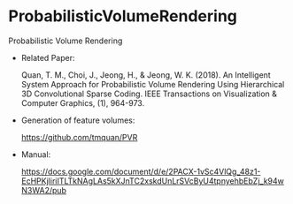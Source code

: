 # ProbabilisticVolumeRendering
Probabilistic Volume Rendering

- Related Paper: 

  Quan, T. M., Choi, J., Jeong, H., & Jeong, W. K. (2018). An Intelligent System Approach for Probabilistic Volume Rendering Using Hierarchical 3D Convolutional Sparse Coding. IEEE Transactions on Visualization & Computer Graphics, (1), 964-973.


- Generation of feature volumes: 

  https://github.com/tmquan/PVR 


- Manual:

  https://docs.google.com/document/d/e/2PACX-1vSc4VlQg_48z1-EcHPKjliriITLTkNAgLAs5kXJnTC2xskdUnLrSVcByU4tpnyehbEbZj_k94wN3WA2/pub

